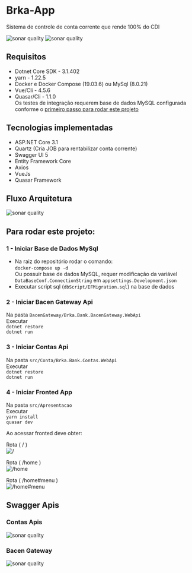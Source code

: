 # Brka-App
 Sistema de controle de conta corrente que rende 100% do CDI

![sonar quality](badges/measure.svg)
![sonar quality](badges/sonarAnalysis.png)

## Requisitos
- Dotnet Core SDK - 3.1.402  
- yarn - 1.22.5  
- Docker e Docker Compose (19.03.6) ou MySql (8.0.21)  
- Vue/Cli - 4.5.6  
- Quasar/Cli - 1.1.0  
Os testes de integração requerem base de dados MySQL configurada conforme o [primeiro passo para rodar este projeto](###1---Iniciar-Base-de-Dados-MySql)  

 ## Tecnologias implementadas
 - ASP.NET Core 3.1  
 - Quartz (Cria JOB para rentabilizar conta corrente)  
 - Swagger UI 5  
 - Entity Framework Core  
 - Axios  
 - VueJs  
 - Quasar Framework  

## Fluxo Arquitetura  
![sonar quality](badges/fluxoDiagram.png)

## Para rodar este projeto:  

### 1 - Iniciar Base de Dados MySql
- Na raiz do repositório rodar o comando:  
`docker-compose up -d`  
Ou possuir base de dados MySQL, requer modificação da variável `DataBaseConf.ConnectionString` em `appsettings.Development.json`  
- Executar script sql (`dbScript/EFMigration.sql`) na base de dados 


### 2 - Iniciar Bacen Gateway Api
Na pasta `BacenGateway/Brka.Bank.BacenGateway.WebApi`  
Executar  
`dotnet restore`  
`dotnet run`  

### 3 - Iniciar Contas Api
Na pasta `src/Conta/Brka.Bank.Contas.WebApi`  
Executar  
`dotnet restore`  
`dotnet run`  

### 4 - Iniciar Fronted App
Na pasta `src/Apresentacao`  
Executar  
`yarn install`  
`quasar dev`  
  
Ao acessar fronted deve obter:  
  
Rota ( / )  
![/](src/Apresentacao/docs/tela01.png)

Rota ( /home )  
![/home](src/Apresentacao/docs/tela02.png)

Rota ( /home#menu )  
![/home#menu](src/Apresentacao/docs/tela03.png)

## Swagger Apis  

### Contas Apis  
![sonar quality](badges/apiBacenGateway.png)  

### Bacen Gateway  
![sonar quality](badges/apiContas.png)  